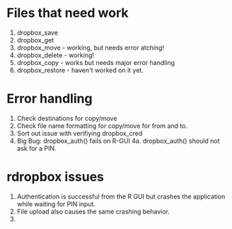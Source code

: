 #  Files that need  work
1. dropbox_save
2. dropbox_get
3. dropbox_move - working, but needs error atching!
4. dropbox_delete - working!
5. dropbox_copy - works but needs major error handling
6. dropbox_restore - haven't worked on it yet.
# Error handling
1. Check destinations for copy/move
2. Check file name formatting for copy/move for from and to.
3. Sort out issue with verifiying dropbox_cred
4. Big Bug: dropbox_auth() fails on R-GUI
4a. dropbox_auth() should not ask for a PIN.

# rdropbox issues
1. Authentication is successful from the R GUI but crashes the application while waiting for PIN input.
2. File upload also causes the same crashing behavior.
3.
<!-- Reference for the API
https://www2.dropbox.com/developers/reference/
 -->